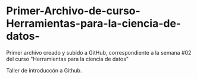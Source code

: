 # Primer-Archivo-de-curso-Herramientas-para-la-ciencia-de-datos-

Primer archivo creado y subido a GitHub, correspondiente a la semana #02 del curso "Herramientas para la ciencia de datos"

Taller de introduccón a Github.
